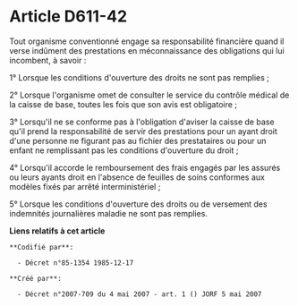 # Article D611-42

Tout organisme conventionné engage sa responsabilité financière quand il verse indûment des prestations en méconnaissance des
obligations qui lui incombent, à savoir :

1° Lorsque les conditions d'ouverture des droits ne sont pas remplies ;

2° Lorsque l'organisme omet de consulter le service du contrôle médical de la caisse de base, toutes les fois que son avis
est obligatoire ;

3° Lorsqu'il ne se conforme pas à l'obligation d'aviser la caisse de base qu'il prend la responsabilité de servir des
prestations pour un ayant droit d'une personne ne figurant pas au fichier des prestataires ou pour un enfant ne remplissant
pas les conditions d'ouverture du droit ;

4° Lorsqu'il accorde le remboursement des frais engagés par les assurés ou leurs ayants droit en l'absence de feuilles de
soins conformes aux modèles fixés par arrêté interministériel ;

5° Lorsque les conditions d'ouverture des droits ou de versement des indemnités journalières maladie ne sont pas remplies.

**Liens relatifs à cet article**

	**Codifié par**:

	  - Décret n°85-1354 1985-12-17

	**Créé par**:

	  - Décret n°2007-709 du 4 mai 2007 - art. 1 () JORF 5 mai 2007
